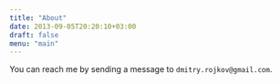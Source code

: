```yaml
---
title: "About"
date: 2013-09-05T20:20:10+03:00
draft: false
menu: "main"
---
```


You can reach me by sending a message to `dmitry.rojkov@gmail.com`.
